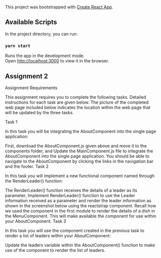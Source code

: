 This project was bootstrapped with [Create React App](https://github.com/facebook/create-react-app).

## Available Scripts

In the project directory, you can run:

### `yarn start`

Runs the app in the development mode.<br />
Open [http://localhost:3000](http://localhost:3000) to view it in the browser.

## Assignment 2

Assignment Requirements

This assignment requires you to complete the following tasks. Detailed instructions for each task are given below. The picture of the completed web page included below indicates the location within the web page that will be updated by the three tasks.

Task 1

In this task you will be integrating the AboutComponent into the single page application:

First, download the AboutComponent.js given above and move it to the components folder, and
Update the MainComponent.js file to integrate the AboutComponent into the single page application. You should be able to navigate to the AboutComponent by clicking the links in the navigation bar and the footer.
Task 2

In this task you will implement a new functional component named <RenderLeader> through the RenderLeader() function:

The RenderLeader() function receives the details of a leader as its parameter,
Implement RenderLeader() function to use the Leader information received as a parameter and render the leader information as shown in the screenshot below using the reactstrap <Media> component. Recall how we used the <Media> component in the first module to render the details of a dish in the MenuComponent.
This will make available the <RenderLeader> component for use within your AboutComponent.
Task 3

In this task you will use the <RenderLeader> component created in the previous task to render a list of leaders within your AboutComponent:

Update the leaders variable within the AboutComponent() function to make use of the <RenderLeader> component to render the list of leaders.



